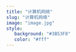 ```yaml
---
title: "计算机网络"
slug: "计算机网络"
image: "image.jpg"
style:
   background: "#3B53F8"
   color: "#fff"
---
```


